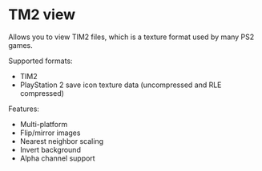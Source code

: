 # TM2 view

Allows you to view TIM2 files, which is a texture format used by many PS2 games.

Supported formats:
* TIM2
* PlayStation 2 save icon texture data (uncompressed and RLE compressed)

Features:
* Multi-platform
* Flip/mirror images
* Nearest neighbor scaling
* Invert background
* Alpha channel support